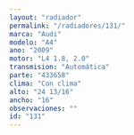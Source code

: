```yaml
---
layout: "radiador"
permalink: "/radiadores/131/"
marca: "Audi"
modelo: "A4"
ano: "2009"
motor: "L4 1.8, 2.0"
transmision: "Automática"
parte: "433658"
clima: "Con clima"
alto: "24 13/16"
ancho: "16"
observaciones: ""
id: "131"
---
```


